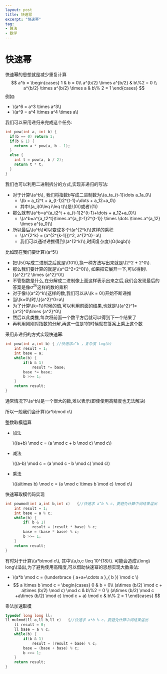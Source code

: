 ```yaml
---
layout: post
title: 快速幂
excerpt: "快速幂"
tag:
- 算法
- 数学
---
```


# 快速幂

快速幂的思想就是减少重复计算
$$
a^b =
\begin{cases}
    1 & b = 0\\
    a^{b/2} \times a^{b/2} & b\%2 = 0 \\
    a^{b/2} \times a^{b/2} \times a & b\% 2 = 1
    \end{cases}
$$
   例如:

* \\(a^6 = a^3 \times a^3\\)
* \\(a^9 = a^4 \times a^4 \times a\\)

我们可以采用递归来完成这个任务:

```c++
int pow(int a, int b) {
  if(b == 0) return 1;
  if(b & 1) {
    return a * pow(a, b - 1);
  }
  else {
    int t = pow(a, b / 2);
    return t * t;
  }
}
```



我们也可以利用二进制拆分的方式,实现非递归的写法:

* 对于计算\\(a^b\\), 我们将指数$b$写成二进制数为\\(a_ta_{t-1}\dots a_1a_0\\)
  * \\(b = a_t2^t + a_{t-1}2^{t-1}+\dots + a_12+a_0\\)
  * 其中\\(a_i(0\leq i\leq t)\\)是\\(0\\)或者\\(1\\)
* 那么就有\\(a^b=a^{a_t2^t + a_{t-1}2^{t-1}+\dots + a_12+a_0}\\)
  * \\(a^b=a^{a_t2^t}\times a^{a_{t-1}2^{t-1}} \times \dots \times a^{a_12} \times a^{a_0}\\)
* 所以最后\\(a^b\\)可以变成多个\\(a^{2^k}\\)这样的乘积
  * \\(a^{2^k} = (a^{2^{k-1}})^2, a^{2^0}=a\\)
  * 我们可以通过递推得到\\(a^{2^k}\\),时间复杂度\\(O(logb)\\)



比如现在我们要计算\\(a^5\\)

* 把\\(5\\)写成二进制之后就是\\(101\\),换一种方法写出来就是\\(2^2 + 2^0\\).
* 那么我们要计算的就是\\(a^{2^2+2^0}\\), 如果把它展开一下,可以得到\\({a^2}^2 \times {a^2}^0\\)
* 不管指数是什么,在分解成二进制像上面这样表示出来之后,我们会发现最后的答案是像${a^2}^k$这样的数的乘积
* 对于像\\({a^2}^k\\)这样的数,我们可以从\\(k = 0\\)开始不断递推
* 当\\(k=0\\)时,\\({a^2}^0=a\\)
* 为了计算\\(k=1\\)时候的值,可以利用前面的结果,也就是\\({a^2}^1={a^2}^0\times {a^2}^0\\)
* 然后以此类推,每次将前面一个数平方后就可以得到下一个结果了
* 再利用刚刚对指数的分解,再这一位是$1$的时候就在答案上乘上这个数

采用非递归的方式实现快速幂:

```c++
int pow(int a,int b) { //快速求a^b ，复杂度 log(b)
    int result = 1;
    int base = a;
    while(b) {
        if(b & 1)
            result *= base;
        base *= base;
        b >>= 1;
    }
    return result;
}
```



通常情况下\\(a^b\\)是一个很大的数,难以表示(即使使用高精度也无法解决)

所以一般我们会计算\\(a^b\mod c\\)

整数取模运算

* 加法

  \\((a+b) \mod c = (a \mod c + b \mod c) \mod c\\)

* 减法

  \\((a-b) \mod c = (a \mod c - b \mod c) \mod c\\)

* 乘法

  \\((a\times b) \mod c = (a \mod c \times b \mod c) \mod c\\)

快速幂取模代码实现

```c++
int powmod(int a,int b,int c)   {//快速求 a^b % c，要避免计算中间结果溢出
    int result = 1;
    int base = a % c;
    while(b) {
        if( b & 1)
            result = (result * base) % c;
        base = (base * base) % c;
        b >>= 1;
    }
    return result;
}
```



有时对于计算\\(a*b\mod c\\), 其中\\(a,b,c \leq 10^{18}\\). 可能会造成\\(long\ long\\)溢出,为了避免使用高精度,可以借助快速幂的思想实现大数乘法:

* \\(a*b \mod c = (\underbrace { a+a+\cdots a }_{ b }) \mod c \\)
* $$ a \times b \mod c = 
      \begin{cases}
      0 & b = 0\\
      (a\times (b/2) \mod c + a\times (b/2) \mod c) \mod c & b\%2 = 0 \\
      (a\times (b/2) \mod c +a\times (b/2) \mod c) \mod c + a) \mod c & b\% 2 = 1
      \end{cases} $$

乘法加速取模

```c++
typedef long long ll;
ll mulmod(ll a,ll b,ll c)   {//快速求 a*b % c，要避免计算中间结果溢出
    ll result = 0;
    ll base = a % c;
    while(b) {
        if(b & 1)
            result = (result + base) % c;
        base = (base + base) % c;
        b >>= 1;
    }
    return result;
}
```


